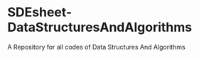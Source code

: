 # SDEsheet-DataStructuresAndAlgorithms
A Repository for all codes of Data Structures And Algorithms
